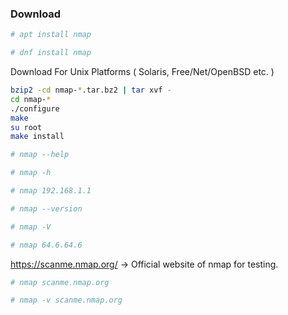 ### Download

```bash
# apt install nmap
```

```bash
# dnf install nmap
```

Download For Unix Platforms ( Solaris, Free/Net/OpenBSD etc. )

```bash
bzip2 -cd nmap-*.tar.bz2 | tar xvf -
cd nmap-*
./configure
make
su root
make install
```


```bash
# nmap --help
```

```bash
# nmap -h
```

```bash
# nmap 192.168.1.1
```

```bash
# nmap --version
```

```bash
# nmap -V
```

```bash
# nmap 64.6.64.6
```

https://scanme.nmap.org/          →     Official website of nmap for testing.

```bash
# nmap scanme.nmap.org
```

```bash
# nmap -v scanme.nmap.org
```
